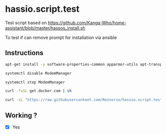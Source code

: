 # hassio.script.test

Test script based on https://github.com/Kanga-Who/home-assistant/blob/master/hassos_install.sh

To test if can remove prompt for installation via ansible

## Instructions

```bash
apt-get install -y software-properties-common apparmor-utils apt-transport-https avahi-daemon ca-certificates curl dbus jq network-manager

systemctl disable ModemManager

systemctl stop ModemManager

curl -fsSL get.docker.com | sh

curl -sL "https://raw.githubusercontent.com/Reznorzo/hassio.script.test/main/hassio.sh" | bash -s
```

## Working ?

- [x] Yes
